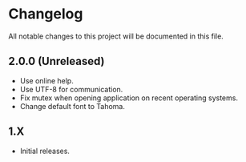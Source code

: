 # Changelog

All notable changes to this project will be documented in this file.

## 2.0.0 (Unreleased)

- Use online help.
- Use UTF-8 for communication.
- Fix mutex when opening application on recent operating systems.
- Change default font to Tahoma.

## 1.X

- Initial releases.

